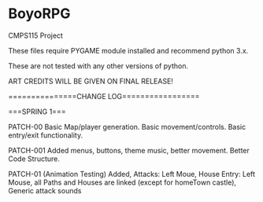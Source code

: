 # BoyoRPG
CMPS115 Project

These files require PYGAME module installed and recommend python 3.x. 

These are not tested with any other versions of python. 

ART CREDITS WILL BE GIVEN ON FINAL RELEASE!

===============CHANGE LOG=================

===SPRING 1===

PATCH-00
Basic Map/player generation. Basic movement/controls. Basic entry/exit functionality.

PATCH-001
Added menus, buttons, theme music, better movement. 
Better Code Structure.

PATCH-01 (Animation Testing) 
Added, Attacks: Left Moue, House Entry: Left Mouse, all Paths and Houses are linked (except for homeTown castle), Generic attack sounds


